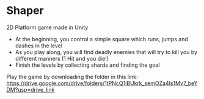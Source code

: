 # Shaper
2D Platform game made in Unity

- At the beginning, you control a simple square which runs, jumps and dashes in the level
- As you play along, you will find deadly enemies that will try to kill you by different manners (1 Hit and you die!)
- Finish the levels by collecting shards and finding the goal

Play the game by downloading the folder in this link: https://drive.google.com/drive/folders/1tPNcQ1iBUkrk_semOZa4ls1Mv7_beYDM?usp=drive_link
